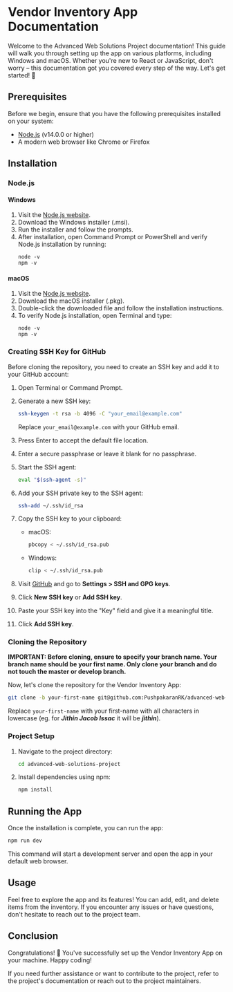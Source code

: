 # Vendor Inventory App Documentation

Welcome to the Advanced Web Solutions Project documentation! This guide will walk you through setting up the app on various platforms, including Windows and macOS. Whether you're new to React or JavaScript, don't worry – this documentation got you covered every step of the way. Let's get started! 🎉

## Prerequisites

Before we begin, ensure that you have the following prerequisites installed on your system:

- [Node.js](https://nodejs.org/) (v14.0.0 or higher)
- A modern web browser like Chrome or Firefox

## Installation

### Node.js

#### Windows

1. Visit the [Node.js website](https://nodejs.org/).
2. Download the Windows installer (.msi).
3. Run the installer and follow the prompts.
4. After installation, open Command Prompt or PowerShell and verify Node.js installation by running:
   ```
   node -v
   npm -v
   ```

#### macOS

1. Visit the [Node.js website](https://nodejs.org/).
2. Download the macOS installer (.pkg).
3. Double-click the downloaded file and follow the installation instructions.
4. To verify Node.js installation, open Terminal and type:
   ```
   node -v
   npm -v
   ```

### Creating SSH Key for GitHub

Before cloning the repository, you need to create an SSH key and add it to your GitHub account:

1. Open Terminal or Command Prompt.
2. Generate a new SSH key:
   ```bash
   ssh-keygen -t rsa -b 4096 -C "your_email@example.com"
   ```
   Replace `your_email@example.com` with your GitHub email.
3. Press Enter to accept the default file location.
4. Enter a secure passphrase or leave it blank for no passphrase.

5. Start the SSH agent:
   ```bash
   eval "$(ssh-agent -s)"
   ```
6. Add your SSH private key to the SSH agent:
   ```bash
   ssh-add ~/.ssh/id_rsa
   ```
7. Copy the SSH key to your clipboard:
    - macOS:
      ```bash
      pbcopy < ~/.ssh/id_rsa.pub
      ```
    - Windows:
      ```bash
      clip < ~/.ssh/id_rsa.pub
      ```

8. Visit [GitHub](https://github.com/) and go to **Settings > SSH and GPG keys**.
9. Click **New SSH key** or **Add SSH key**.
10. Paste your SSH key into the "Key" field and give it a meaningful title.
11. Click **Add SSH key**.

### Cloning the Repository
**IMPORTANT: Before cloning, ensure to specify your branch name. Your branch name should be your first name. Only clone your branch and do not touch the master or develop branch.**

Now, let's clone the repository for the Vendor Inventory App:

```bash
git clone -b your-first-name git@github.com:PushpakaranRK/advanced-web-solutions-project.git
```
Replace `your-first-name` with your first-name with all characters in lowercase (eg. for ***Jithin Jacob Issac*** it will be ***jithin***).

### Project Setup

1. Navigate to the project directory:
   ```bash
   cd advanced-web-solutions-project
   ```

2. Install dependencies using npm:
   ```bash
   npm install
   ```

## Running the App

Once the installation is complete, you can run the app:

```bash
npm run dev
```

This command will start a development server and open the app in your default web browser.

## Usage

Feel free to explore the app and its features! You can add, edit, and delete items from the inventory. If you encounter any issues or have questions, don't hesitate to reach out to the project team.

## Conclusion

Congratulations! 🎉 You've successfully set up the Vendor Inventory App on your machine. Happy coding!

If you need further assistance or want to contribute to the project, refer to the project's documentation or reach out to the project maintainers.
